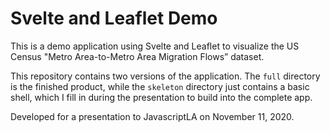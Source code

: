 # Svelte and Leaflet Demo

This is a demo application using Svelte and Leaflet to visualize the US Census "Metro Area-to-Metro Area Migration Flows” dataset.

This repository contains two versions of the application. The `full` directory is the
finished product, while the `skeleton` directory just contains a basic shell, which I
fill in during the presentation to build into the complete app.

Developed for a presentation to JavascriptLA on November 11, 2020.
